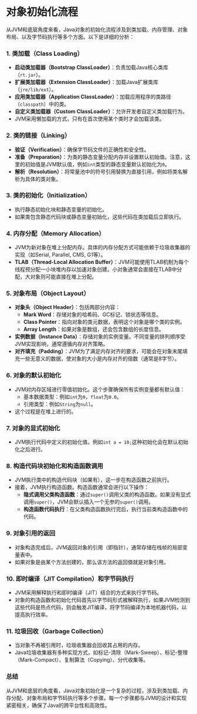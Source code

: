 # 对象初始化流程

从JVM和底层角度来看，Java对象的初始化流程涉及到类加载、内存管理、对象布局、以及字节码执行等多个方面。以下是详细的分析：

### 1. **类加载（Class Loading）**
   - **启动类加载器（Bootstrap ClassLoader）**：负责加载Java核心类库（`rt.jar`）。
   - **扩展类加载器（Extension ClassLoader）**：加载Java扩展类库（`jre/lib/ext`）。
   - **应用类加载器（Application ClassLoader）**：加载应用程序的类路径（`classpath`）中的类。
   - **自定义类加载器（Custom ClassLoader）**：允许开发者自定义类加载行为。
   - JVM采用懒加载的方式，只有在首次使用某个类时才会加载该类。

### 2. **类的链接（Linking）**
   - **验证（Verification）**：确保字节码文件的正确性和安全性。
   - **准备（Preparation）**：为类的静态变量分配内存并设置默认初始值。注意，这里的初始值是JVM默认值，例如`int`类型的静态变量默认初始化为`0`。
   - **解析（Resolution）**：将常量池中的符号引用替换为直接引用，例如将类名解析为具体的类对象。

### 3. **类的初始化（Initialization）**
   - 执行静态初始化块和静态变量的初始化。
   - 如果类包含静态代码块或静态变量初始化，这些代码在类加载后立即执行。

### 4. **内存分配（Memory Allocation）**
   - JVM为新对象在堆上分配内存。具体的内存分配方式可能依赖于垃圾收集器的实现（如Serial, Parallel, CMS, G1等）。
   - **TLAB（Thread-Local Allocation Buffer）**：JVM可能使用TLAB机制为每个线程预分配一小块堆内存以加速对象创建。小对象通常会直接在TLAB中分配，大对象则可能直接在堆上分配。

### 5. **对象布局（Object Layout）**
   - **对象头（Object Header）**：包括两部分内容：
     - **Mark Word**：存储对象的哈希码、GC标记、锁状态等信息。
     - **Class Pointer**：指向对象的类元数据，表明这个对象是哪个类的实例。
     - **Array Length**：如果对象是数组，还会包含数组的长度信息。
   - **实例数据（Instance Data）**：存储对象的实例变量。不同变量的排列顺序受JVM实现影响，通常遵循内存对齐策略。
   - **对齐填充（Padding）**：JVM为了满足内存对齐的要求，可能会在对象末尾填充一些无意义的数据，使对象的大小是内存对齐的倍数（通常是8字节）。

### 6. **对象的默认初始化**
   - JVM对内存区域进行零值初始化。这个步骤确保所有实例变量都有默认值：
     - 基本数据类型：例如`int`为`0`，`float`为`0.0`。
     - 引用类型：例如`String`为`null`。
   - 这个过程是在堆上进行的。

### 7. **对象的显式初始化**
   - JVM执行代码中定义的初始化值。例如`int a = 10;`这种初始化会在默认初始化之后进行。

### 8. **构造代码块初始化和构造函数调用**
   - JVM执行类中的构造代码块（如果有），这一步在构造函数之前执行。
   - 接着，JVM执行构造函数。构造函数通常会进行以下操作：
     - **隐式调用父类构造函数**：通过`super()`调用父类的构造函数。如果没有显式调用`super()`，JVM会默认插入一个无参的`super()`调用。
     - **构造函数代码执行**：在父类构造函数执行完后，执行当前类构造函数中的代码。

### 9. **对象引用的返回**
   - 对象构造完成后，JVM返回对象的引用（即指针），通常存储在栈帧的局部变量表中。
   - 如果对象是由某个方法创建的，那么该方法的返回值就是对象引用。

### 10. **即时编译（JIT Compilation）和字节码执行**
   - JVM采用解释执行和即时编译（JIT）结合的方式来执行字节码。
   - 对象的构造函数和初始化代码首先以字节码形式被解释执行，如果JVM检测到这些代码是热点代码，则会触发JIT编译，将字节码编译为本地机器代码，以提高执行效率。

### 11. **垃圾回收（Garbage Collection）**
   - 当对象不再被引用时，垃圾收集器会回收其占用的内存。
   - Java垃圾收集器有多种实现方式，如标记-清除（Mark-Sweep）、标记-整理（Mark-Compact）、复制算法（Copying）、分代收集等。

### 总结
从JVM和底层的角度看，Java对象初始化是一个复杂的过程，涉及到类加载、内存分配、对象布局和字节码执行等多个步骤。每一个步骤都与JVM的设计和实现紧密相关，确保了Java的跨平台性和高效性。